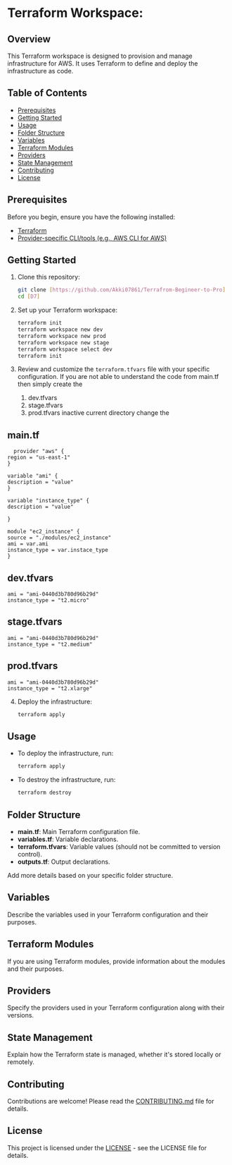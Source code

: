# Terraform Workspace: 

## Overview

This Terraform workspace is designed to provision and manage infrastructure for AWS. It uses Terraform to define and deploy the infrastructure as code.

## Table of Contents

- [Prerequisites](#prerequisites)
- [Getting Started](#getting-started)
- [Usage](#usage)
- [Folder Structure](#folder-structure)
- [Variables](#variables)
- [Terraform Modules](#terraform-modules)
- [Providers](#providers)
- [State Management](#state-management)
- [Contributing](#contributing)
- [License](#license)

## Prerequisites

Before you begin, ensure you have the following installed:

- [Terraform](https://www.terraform.io/downloads.html)
- [Provider-specific CLI/tools (e.g., AWS CLI for AWS)](https://docs.aws.amazon.com/cli/latest/userguide/cli-configure-files.html)

## Getting Started

1. Clone this repository:

    ```bash
    git clone [https://github.com/Akki07861/Terrafrom-Begineer-to-Pro]
    cd [D7]
    ```

2. Set up your Terraform workspace:

    ```bash
    terraform init
    terraform workspace new dev
    terraform workspace new prod
    terraform workspace new stage
    terraform workspace select dev
    terraform init
    ```

3. Review and customize the `terraform.tfvars` file with your specific configuration.
    If you are not able to understand the code from main.tf
    then simply create the
    1. dev.tfvars
    2. stage.tfvars
    3. prod.tfvars
    inactive current directory
    change the
## main.tf  
  ```
    provider "aws" {
  region = "us-east-1"
}

variable "ami" {
  description = "value"
}

variable "instance_type" {
  description = "value"
  
}

module "ec2_instance" {
  source = "./modules/ec2_instance"
  ami = var.ami
  instance_type = var.instace_type
}
  ```
## dev.tfvars
```
ami = "ami-0440d3b780d96b29d"
instance_type = "t2.micro"
```
## stage.tfvars
```
ami = "ami-0440d3b780d96b29d"
instance_type = "t2.medium"
```
## prod.tfvars
```
ami = "ami-0440d3b780d96b29d"
instance_type = "t2.xlarge"
```

4. Deploy the infrastructure:

    ```bash
    terraform apply
    ```

## Usage

- To deploy the infrastructure, run:

    ```bash
    terraform apply
    ```

- To destroy the infrastructure, run:

    ```bash
    terraform destroy
    ```

## Folder Structure

- **main.tf**: Main Terraform configuration file.
- **variables.tf**: Variable declarations.
- **terraform.tfvars**: Variable values (should not be committed to version control).
- **outputs.tf**: Output declarations.

Add more details based on your specific folder structure.

## Variables

Describe the variables used in your Terraform configuration and their purposes.

## Terraform Modules

If you are using Terraform modules, provide information about the modules and their purposes.

## Providers

Specify the providers used in your Terraform configuration along with their versions.

## State Management

Explain how the Terraform state is managed, whether it's stored locally or remotely.

## Contributing

Contributions are welcome! Please read the [CONTRIBUTING.md](CONTRIBUTING.md) file for details.

## License

This project is licensed under the [LICENSE](LICENSE) - see the LICENSE file for details.

